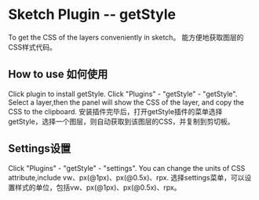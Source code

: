 # Sketch Plugin -- getStyle
To get the CSS of the layers conveniently in sketch。
能方便地获取图层的CSS样式代码。

## How to use 如何使用
Click plugin to install getStyle.
Click "Plugins" - "getStyle" - "getStyle".
Select a layer,then the panel will show the CSS of the layer, and copy the CSS to the clipboard.
安装插件完毕后，打开getStyle插件的菜单选择getStyle，选择一个图层，则自动获取到该图层的CSS，并复制到剪切板。

## Settings设置
Click "Plugins" - "getStyle" - "settings".
You can change the units of CSS attribute,include vw、px(@1px)、px(@0.5x)、rpx.
选择settings菜单，可以设置样式的单位，包括vw、px(@1px)、px(@0.5x)、rpx。
